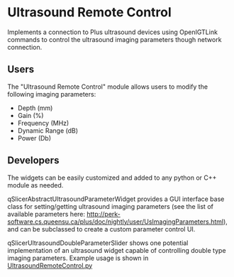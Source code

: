 Ultrasound Remote Control
==========

Implements a connection to Plus ultrasound devices using OpenIGTLink commands to control the ultrasound imaging parameters though network connection.

Users
--
The "Ultrasound Remote Control" module allows users to modify the following imaging parameters:
- Depth (mm)
- Gain (%)
- Frequency (MHz)
- Dynamic Range (dB)
- Power (Db)

Developers
--
The widgets can be easily customized and added to any python or C++ module as needed.

qSlicerAbstractUltrasoundParameterWidget provides a GUI interface base class for setting/getting ultrasound imaging parameters (see the list of available parameters here: http://perk-software.cs.queensu.ca/plus/doc/nightly/user/UsImagingParameters.html), and can be subclassed to create a custom parameter control UI.

qSlicerUltrasoundDoubleParameterSlider shows one potential implementation of an ultrasound widget capable of controlling double type imaging parameters.
Example usage is shown in [UltrasoundRemoteControl.py](UltrasoundRemoteControl.py)
